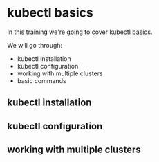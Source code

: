 # kubectl basics

In this training we're going to cover kubectl basics.

We will go through:
- kubectl installation
- kubectl configuration
- working with multiple clusters
- basic commands

## kubectl installation

## kubectl configuration

## working with multiple clusters

